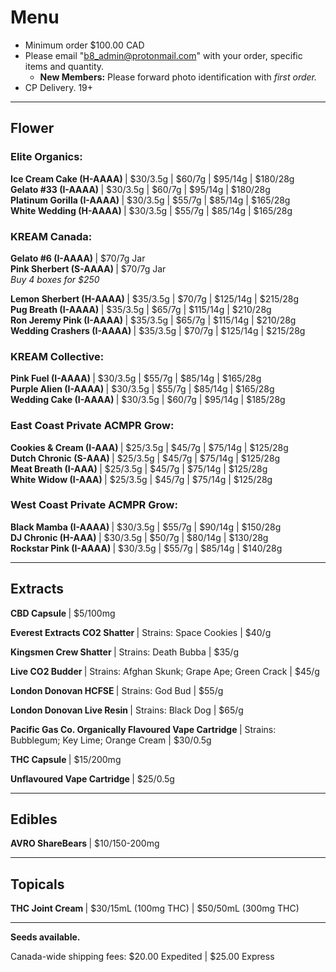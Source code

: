 # Menu

- Minimum order $100.00 CAD
- Please email "b8_admin@protonmail.com" with your order, specific items and quantity.
  - <b>New Members:</b> Please forward photo identification with <i>first order.</i>
- CP Delivery. 19+ 

____________________________________________________________________________

## Flower

### Elite Organics:
<p><b> Ice Cream Cake (H-AAAA) </b>  | $30/3.5g | $60/7g | $95/14g | $180/28g 
<br><b> Gelato #33 (I-AAAA) </b>  | $30/3.5g | $60/7g | $95/14g | $180/28g
<br><b> Platinum Gorilla (I-AAAA) </b>  | $30/3.5g | $55/7g | $85/14g | $165/28g
<br><b> White Wedding (H-AAAA) </b>  | $30/3.5g | $55/7g | $85/14g | $165/28g

### KREAM Canada:
<p><b> Gelato #6 (I-AAAA) </b> | $70/7g Jar
<br><b> Pink Sherbert (S-AAAA) </b> | $70/7g Jar
<br><i> Buy 4 boxes for $250 </i> 
<p><b> Lemon Sherbert (H-AAAA) </b> | $35/3.5g | $70/7g | $125/14g | $215/28g
<br><b> Pug Breath (I-AAAA) </b> | $35/3.5g | $65/7g | $115/14g | $210/28g
<br><b> Ron Jeremy Pink (I-AAAA) </b> | $35/3.5g | $65/7g | $115/14g | $210/28g
<br><b> Wedding Crashers (I-AAAA) </b> | $35/3.5g | $70/7g | $125/14g | $215/28g

### KREAM Collective:
<p><b> Pink Fuel (I-AAAA) </b> | $30/3.5g | $55/7g | $85/14g | $165/28g
<br><b> Purple Alien (I-AAAA) </b> | $30/3.5g | $55/7g | $85/14g | $165/28g
<br><b> Wedding Cake (I-AAAA) </b> | $30/3.5g | $60/7g | $95/14g | $185/28g

### East Coast Private ACMPR Grow:
<p><b> Cookies & Cream (I-AAA) </b> | $25/3.5g | $45/7g | $75/14g | $125/28g
<br><b> Dutch Chronic (S-AAA) </b> | $25/3.5g | $45/7g | $75/14g | $125/28g
<br><b> Meat Breath (I-AAA) </b> | $25/3.5g | $45/7g | $75/14g | $125/28g
<br><b> White Widow (I-AAA) </b> | $25/3.5g | $45/7g | $75/14g | $125/28g

### West Coast Private ACMPR Grow:
<p><b> Black Mamba (I-AAAA) </b>  | $30/3.5g | $55/7g | $90/14g | $150/28g
<br><b> DJ Chronic (H-AAA) </b> | $30/3.5g | $50/7g | $80/14g | $130/28g
<br><b> Rockstar Pink (I-AAAA) </b> | $30/3.5g | $55/7g | $85/14g | $140/28g

____________________________________________________________________________

## Extracts
<b> CBD Capsule </b> | $5/100mg
<p><b> Everest Extracts CO2 Shatter </b> | Strains: Space Cookies | $40/g </p>
<p><b> Kingsmen Crew Shatter </b> | Strains: Death Bubba | $35/g </p>
<p><b> Live CO2 Budder </b> | Strains: Afghan Skunk; Grape Ape; Green Crack | $45/g </p>
<p><b> London Donovan HCFSE </b> | Strains: God Bud | $55/g </p>
<p><b> London Donovan Live Resin </b> | Strains: Black Dog | $65/g </p>
<p><b> Pacific Gas Co. Organically Flavoured Vape Cartridge </b> | Strains: Bubblegum; Key Lime; Orange Cream | $30/0.5g </p>
<p><b> THC Capsule </b> | $15/200mg </p> 
<p><b> Unflavoured Vape Cartridge </b> | $25/0.5g </p>

____________________________________________________________________________

## Edibles
<b> AVRO ShareBears </b> | $10/150-200mg

____________________________________________________________________________
  
## Topicals
<b> THC Joint Cream </b> | $30/15mL (100mg THC) | $50/50mL (300mg THC)

____________________________________________________________________________

<b>Seeds available.</b>

Canada-wide shipping fees:
$20.00 Expedited | $25.00 Express
